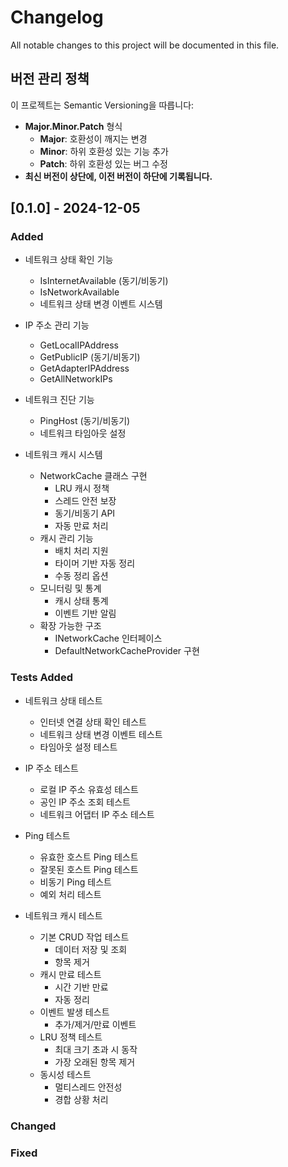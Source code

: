 # Changelog

All notable changes to this project will be documented in this file.

## 버전 관리 정책

이 프로젝트는 Semantic Versioning을 따릅니다:

- **Major.Minor.Patch** 형식
  - **Major**: 호환성이 깨지는 변경
  - **Minor**: 하위 호환성 있는 기능 추가
  - **Patch**: 하위 호환성 있는 버그 수정
- **최신 버전이 상단에, 이전 버전이 하단에 기록됩니다.**

## [0.1.0] - 2024-12-05

### Added

- 네트워크 상태 확인 기능
  - IsInternetAvailable (동기/비동기)
  - IsNetworkAvailable
  - 네트워크 상태 변경 이벤트 시스템

- IP 주소 관리 기능
  - GetLocalIPAddress
  - GetPublicIP (동기/비동기)
  - GetAdapterIPAddress
  - GetAllNetworkIPs

- 네트워크 진단 기능
  - PingHost (동기/비동기)
  - 네트워크 타임아웃 설정

- 네트워크 캐시 시스템
  - NetworkCache 클래스 구현
    - LRU 캐시 정책
    - 스레드 안전 보장
    - 동기/비동기 API
    - 자동 만료 처리
  - 캐시 관리 기능
    - 배치 처리 지원
    - 타이머 기반 자동 정리
    - 수동 정리 옵션
  - 모니터링 및 통계
    - 캐시 상태 통계
    - 이벤트 기반 알림
  - 확장 가능한 구조
    - INetworkCache 인터페이스
    - DefaultNetworkCacheProvider 구현

### Tests Added

- 네트워크 상태 테스트
  - 인터넷 연결 상태 확인 테스트
  - 네트워크 상태 변경 이벤트 테스트
  - 타임아웃 설정 테스트

- IP 주소 테스트
  - 로컬 IP 주소 유효성 테스트
  - 공인 IP 주소 조회 테스트
  - 네트워크 어댑터 IP 주소 테스트

- Ping 테스트
  - 유효한 호스트 Ping 테스트
  - 잘못된 호스트 Ping 테스트
  - 비동기 Ping 테스트
  - 예외 처리 테스트

- 네트워크 캐시 테스트
  - 기본 CRUD 작업 테스트
    - 데이터 저장 및 조회
    - 항목 제거
  - 캐시 만료 테스트
    - 시간 기반 만료
    - 자동 정리
  - 이벤트 발생 테스트
    - 추가/제거/만료 이벤트
  - LRU 정책 테스트
    - 최대 크기 초과 시 동작
    - 가장 오래된 항목 제거
  - 동시성 테스트
    - 멀티스레드 안전성
    - 경합 상황 처리

### Changed

### Fixed
